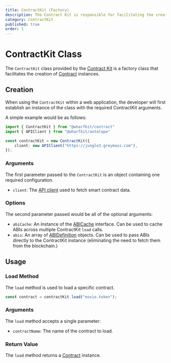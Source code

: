 ```yaml
---
title: ContractKit (Factory)
description: The Contract Kit is responsible for facilitating the creation of Contract instances through the load method.
category: ContractKit
published: true
order: 1
---
```


# ContractKit Class

The `ContractKit` class provided by the [Contract Kit](/docs/contract-kit) is a factory class that facilitates the creation of [Contract](/docs/contract-kit/contract) instances.

## Creation

When using the `ContractKit` within a web application, the developer will first establish an instance of the class with the required ContractKit arguments.

A simple example would be as follows:

```typescript
import { ContractKit } from "@wharfkit/contract"
import { APIClient } from "@wharfkit/antelope"

const contractKit = new ContractKit({
    client: new APIClient("https://jungle3.greymass.com"),
});
```

### Arguments

The first parameter passed to the `ContractKit` is an object containing one required configuration.

- `client`: The [API client](/docs/antelope/api-client) used to fetch smart contract data.

### Options

The second parameter passed would be all of the optional arguments:

- `abiCache`: An instance of the [ABICache](/docs/antelope/abi-cache-interface) interface. Can be used to cache ABIs across multiple ContractKit `load` calls.
- `abis`: An array of [ABIDefinition](/docs/antelope/abi-definition) objects. Can be used to pass ABIs directly to the ContractKit instance (eliminating the need to fetch them from the blockchain.)

## Usage

### Load Method

The `load` method is used to load a specific contract.

```typescript
const contract = contractKit.load("eosio.token");
```

### Arguments

The `load` method accepts a single parameter:

- `contractName`: The name of the contract to load.
### Return Value

The `load` method returns a [Contract](/docs/contract-kit/contract) instance.
